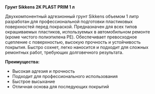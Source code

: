 **Грунт Sikkens 2K PLAST PRIM 1 л**

Двухкомпонентный адгезионный грунт Sikkens объемом 1 литр разработан для профессиональной подготовки пластиковых поверхностей перед покраской. Предназначен для всех типов окрашиваемых пластиков, используемых в автомобильном ремонте (кроме чистого полиэтилена PE). Обеспечивает превосходное сцепление с поверхностью, высокую прочность и устойчивость покрытия. Быстро сохнет, легко наносится и подходит для сложных ремонтных работ, требующих долговечного результата.

**Преимущества:**

- Высокая адгезия и прочность
- Подходит для профессионального использования
- Быстрое высыхание
- Отличная основа для последующих покрытий
